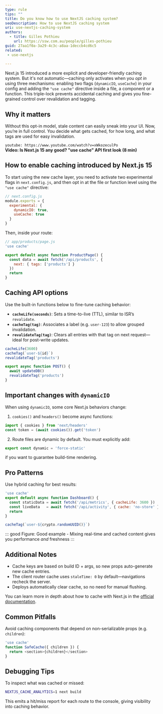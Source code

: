 ```yaml
---
type: rule
tips: ""
title: Do you know how to use NextJS caching system?
seoDescription: How to use NextJS caching system
uri: use-nextjs-caching-system
authors:
  - title: Gilles Pothieu
    url: https://ssw.com.au/people/gilles-pothieu
guid: 27aa1f0a-3a29-4c3c-a8aa-1deccb4cd6c5
related: 
 - use-nextjs
 
---
```


Next.js 15 introduced a more explicit and developer-friendly caching system. 
But it's not automatic—caching only activates when you *opt in* using three mechanisms: enabling two flags (`dynamicIO`, `useCache`) in your config and adding the `"use cache"` directive inside a file, a component or a function. This triple-lock prevents accidental caching and gives you fine-grained control over revalidation and tagging.

<!--endintro-->

## Why it matters

Without this opt-in model, stale content can easily sneak into your UI. Now, you’re in full control. You decide what gets cached, for how long, and what tags are used for easy invalidation.

`youtube: https://www.youtube.com/watch?v=xWkozeculPo`  
**Video: Is Next.js 15 any good? "use cache" API first look (8 min)**

## How to enable caching introduced by Next.js 15

To start using the new cache layer, you need to activate two experimental flags in `next.config.js`, and then opt in at the file or function level using the `"use cache"` directive:

```javascript
// next.config.js
module.exports = {
  experimental: {
    dynamicIO: true,
    useCache: true
  }
}
```

Then, inside your route:

```javascript
// app/products/page.js
'use cache'

export default async function ProductPage() {
  const data = await fetch('/api/products', {
    next: { tags: ['products'] }
  })
  return
}
```

## Caching API options

Use the built-in functions below to fine-tune caching behavior:

- **`cacheLife(seconds)`**: Sets a time-to-live (TTL), similar to ISR’s `revalidate`.
- **`cacheTag(tag)`**: Associates a label (e.g. `user-123`) to allow grouped invalidation.
- **`revalidateTag(tag)`**: Clears all entries with that tag on next request—ideal for post-write updates.

```javascript
cacheLife(3600)
cacheTag(`user-${id}`)
revalidateTag('products')

export async function POST() {
  await updateDB()
  revalidateTag('products')
}
```

## Important changes with `dynamicIO`

When using `dynamicIO`, some core Next.js behaviors change:

1. `cookies()` and `headers()` become async functions:
```javascript
import { cookies } from 'next/headers'
const token = (await cookies()).get('token')
```

2. Route files are dynamic by default. You must explicitly add:
```javascript
export const dynamic = 'force-static'
```
if you want to guarantee build-time rendering.

## Pro Patterns

Use hybrid caching for best results:

```javascript
'use cache'
export default async function Dashboard() {
  const staticData = await fetch('/api/metrics', { cacheLife: 3600 })
  const liveData   = await fetch('/api/activity', { cache: 'no-store' })
  return
}

cacheTag(`user-${crypto.randomUUID()}`)
```

::: good
Figure: Good example - Mixing real-time and cached content gives you performance *and* freshness
:::

## Additional Notes

- Cache keys are based on build ID + args, so new props auto-generate new cache entries.
- The client router cache uses `staleTime: 0` by default—navigations recheck the server.
- Deploys automatically clear cache, so no need for manual flushing.

You can learn more in depth about how to cache with Next.js in the [official documentation](https://nextjs.org/docs/app/building-your-application/caching).

## Common Pitfalls

Avoid caching components that depend on non-serializable props (e.g. `children`):

```javascript
'use cache'
function SafeCache({ children }) {
  return <section>{children}</section>
}
```

## Debugging Tips

To inspect what was cached or missed:

```bash
NEXTJS_CACHE_ANALYTICS=1 next build
```

This emits a hit/miss report for each route to the console, giving visibility into caching behavior.